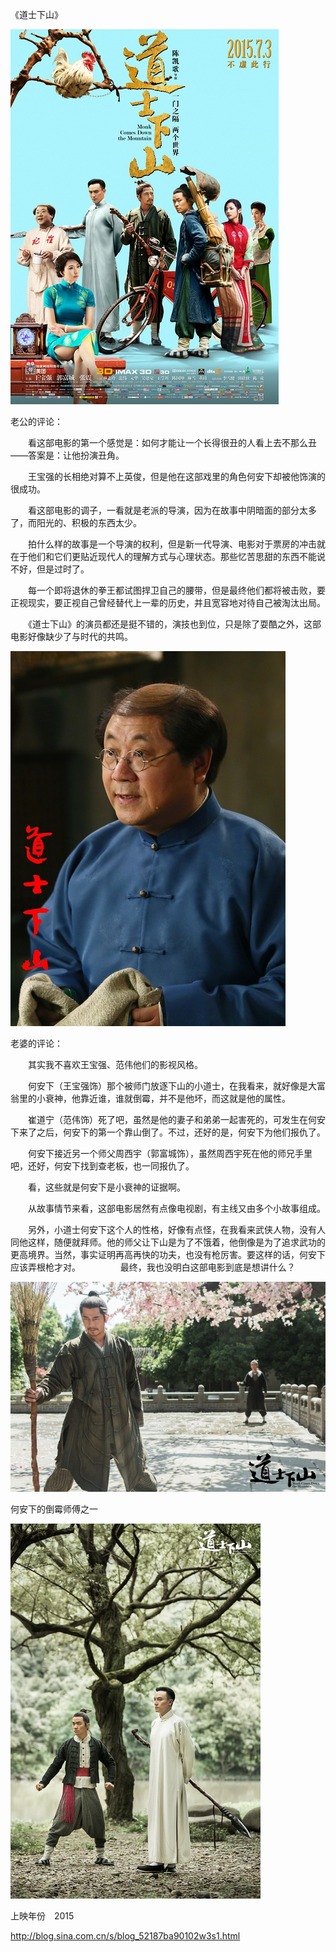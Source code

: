 《道士下山》

			
![](./img/001vda4xzy6WD5bWsLDf9&690.jpg)



老公的评论：

　　看这部电影的第一个感觉是：如何才能让一个长得很丑的人看上去不那么丑——答案是：让他扮演丑角。

　　王宝强的长相绝对算不上英俊，但是他在这部戏里的角色何安下却被他饰演的很成功。

　　看这部电影的调子，一看就是老派的导演，因为在故事中阴暗面的部分太多了，而阳光的、积极的东西太少。


　　拍什么样的故事是一个导演的权利，但是新一代导演、电影对于票房的冲击就在于他们和它们更贴近现代人的理解方式与心理状态。那些忆苦思甜的东西不能说不好，但是过时了。


　　每一个即将退休的拳王都试图捍卫自己的腰带，但是最终他们都将被击败，要正视现实，要正视自己曾经替代上一辈的历史，并且宽容地对待自己被淘汰出局。

　　《道士下山》的演员都还是挺不错的，演技也到位，只是除了耍酷之外，这部电影好像缺少了与时代的共鸣。

![](./img/001vda4xzy6WD5eXPKL47&690.jpg)


老婆的评论：

　　其实我不喜欢王宝强、范伟他们的影视风格。


　　何安下（王宝强饰）那个被师门放逐下山的小道士，在我看来，就好像是大富翁里的小衰神，他靠近谁，谁就倒霉，并不是他坏，而这就是他的属性。


　　崔道宁（范伟饰）死了吧，虽然是他的妻子和弟弟一起害死的，可发生在何安下来了之后，何安下的第一个靠山倒了。不过，还好的是，何安下为他们报仇了。

　　何安下接近另一个师父周西宇（郭富城饰），虽然周西宇死在他的师兄手里吧，还好，何安下找到查老板，也一同报仇了。

　　看，这些就是何安下是小衰神的证据啊。

　　从故事情节来看，这部电影居然有点像电视剧，有主线又由多个小故事组成。　


　　另外，小道士何安下这个人的性格，好像有点怪，在我看来武侠人物，没有人同他这样，随便就拜师。他的师父让下山是为了不饿着，他倒像是为了追求武功的更高境界。当然，事实证明再高再快的功夫，也没有枪厉害。要这样的话，何安下应该弄根枪才对。
　　
　　最终，我也没明白这部电影到底是想讲什么？

![](./img/001vda4xzy6WD5g9xEq26&690.jpg)


何安下的倒霉师傅之一

![](./img/001vda4xzy6WD5geHOk8c&690.jpg)


上映年份　2015							
		
http://blog.sina.com.cn/s/blog_52187ba90102w3s1.html
